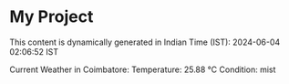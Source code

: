 # My Project

This content is dynamically generated in Indian Time (IST): 2024-06-04 02:06:52 IST


Current Weather in Coimbatore:
Temperature: 25.88 °C
Condition: mist
